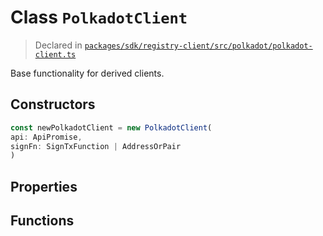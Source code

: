 # Class `PolkadotClient`
> Declared in [`packages/sdk/registry-client/src/polkadot/polkadot-client.ts`](https://github.com/dxos/protocols/blob/main/packages/sdk/registry-client/src/polkadot/polkadot-client.ts#L13)

Base functionality for derived clients.

## Constructors
```ts
const newPolkadotClient = new PolkadotClient(
api: ApiPromise,
signFn: SignTxFunction | AddressOrPair
)
```

## Properties

## Functions
